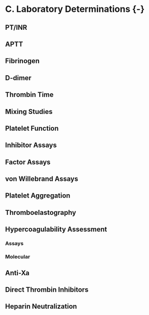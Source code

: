 # C. Laboratory Determinations {-}


## PT/INR


## APTT


## Fibrinogen


## D-dimer


## Thrombin Time


## Mixing Studies


## Platelet Function


## Inhibitor Assays


## Factor Assays


## von Willebrand Assays


## Platelet Aggregation


## Thromboelastography


## Hypercoagulability Assessment


### Assays


### Molecular


## Anti-Xa


## Direct Thrombin Inhibitors


## Heparin Neutralization
